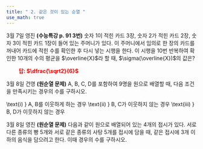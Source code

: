 ```yaml
---
title: " 2. 같은 것이 있는 순열 "
use_math: true
---
```


3월 7일 영진
**(수능특강 p. 91 3번)** 숫자 1이 적힌 카드 3장, 숫자 2가 적힌 카드 2장, 숫자 3이 적힌 카드 1장이 들어 있는 주머니가 있다. 이 주머니에서 임의로 한 장의 카드를 꺼내어 카드에 적힌 수를 확인한 후 다시 넣는 시행을 한다. 이 시행을 10번 반복하여 확인한 10개의 수의 평균을 $\overline{X}$라 할 때, $\sigma(\overline{X})$의 값은?

**<span style="color: red;">$\qquad$답: $\dfrac{\sqrt2}{6}$</span>**

3월 8일 건영
**(원순열 문제)** A, B, C, D를 포함하여 9명을 원으로 배열할 때, 다음 조건을 만족시키는 경우의 수를 구하시오.

\text{i) } A, B를 이웃하게 하는 경우
\text{ii) } B, C가 이웃하지 않는 경우
\text{iii) } B, D가 이웃하지 않는 경우

3월 8일 영진
**(원순열 문제)** 다음과 같이 원으로 배열되어 있는 4개의 접시가 있다. 서로 다른 종류의 빵 5개와 서로 같은 종류의 사탕 5개를 접시에 담을 때, 같은 접시에 3개 이하의 음식을 담으려고 한다. 이때 경우의 수를 구하시오.